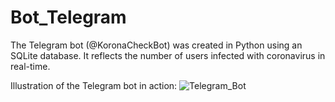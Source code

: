 # Bot_Telegram
The Telegram bot (@KoronaCheckBot) was created in Python using an SQLite database. It reflects the number of users infected with coronavirus in real-time.

Illustration of the Telegram bot in action:
![Telegram_Bot](https://user-images.githubusercontent.com/66765850/84489278-1bdb5c00-acaa-11ea-8a7e-b5c539231c50.jpg)
